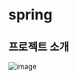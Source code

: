 # spring

<h2>프로젝트 소개 </h2>

![image](https://user-images.githubusercontent.com/79887255/182764006-ca43d9c9-0085-4a42-ab10-a4e67e7d2003.png)
